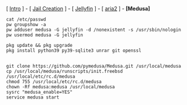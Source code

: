 [ [Intro](README.md) ] - [ [Jail Creation](1_jail.md) ] - [ [Jellyfin](2_jellyfin.md) ] - [ [aria2](3_aria2.md) ] - **[Medusa]**


```
cat /etc/passwd
pw groupshow -a
pw adduser medusa -G jellyfin -d /nonexistent -s /usr/sbin/nologin
pw usermod medusa -G jellyfin
```


```
pkg update && pkg upgrade
pkg install python39 py39-sqlite3 unrar git openssl


git clone https://github.com/pymedusa/Medusa.git /usr/local/medusa
cp /usr/local/medusa/runscripts/init.freebsd /usr/local/etc/rc.d/medusa
chmod 755 /usr/local/etc/rc.d/medusa
chown -Rf medusa:medusa /usr/local/medusa
sysrc "medusa_enable=YES"
service medusa start
```
